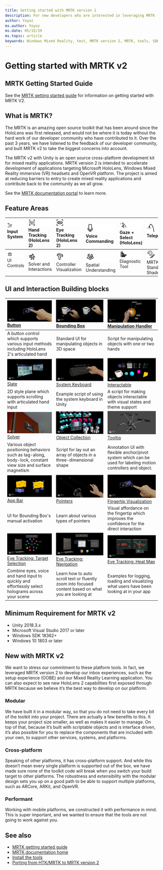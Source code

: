 ```yaml
---
title: Getting started with MRTK version 2
description: For new developers who are interested in leveraging MRTK
author: Yoyoz
ms.author: Yoyoz
ms.date: 05/15/19
ms.topic: article
keywords: Windows Mixed Reality, test, MRTK version 2, MRTK, tools, SDK, HoloLens, HoloLens 2
---
```


# Getting started with MRTK v2

## MRTK Getting Started Guide
See the [MRTK getting started guide](https://microsoft.github.io/MixedRealityToolkit-Unity/Documentation/GettingStartedWithTheMRTK.html) for information on getting started with MRTK V2.

## What is MRTK?
The MRTK is an amazing open source toolkit that has been around since the HoloLens was first released, and would not be where it is today without the hard work of our developer community who have contributed to it. Over the past 3 years, we have listened to the feedback of our developer community, and built MRTK v2 to take the biggest concerns into account.  

The MRTK v2 with Unity is an open source cross-platform development kit for mixed reality applications.  MRTK version 2 is intended to accelerate development of applications targeting Microsoft HoloLens, Windows Mixed Reality immersive (VR) headsets and OpenVR platform. The project is aimed at reducing barriers to entry to create mixed reality applications and contribute back to the community as we all grow. 


See the [MRTK documentation portal](https://microsoft.github.io/MixedRealityToolkit-Unity/README.html) to learn more.

## Feature Areas
| ![](images/MRTK_Icon_InputSystem.png) Input System<br/>&nbsp;  | ![](images/MRTK_Icon_HandTracking.png) Hand Tracking (HoloLens 2) | ![](images/MRTK_Icon_EyeTracking.png) Eye Tracking (HoloLens 2) | ![](images/MRTK_Icon_VoiceCommand.png) Voice Commanding | ![](images/MRTK_Icon_GazeSelect.png) Gaze + Select (HoloLens) | ![](images/MRTK_Icon_Teleportation.png) Teleportation<br/>&nbsp; |
| :--- | :--- | :--- | :--- | :--- | :--- |
| ![](images/MRTK_Icon_UIControls.png) UI Controls<br/>&nbsp; | ![](images/MRTK_Icon_Solver.png) Solver and Interactions | ![](images/MRTK_Icon_ControllerVisualization.png) Controller Visualization | ![](images/MRTK_Icon_SpatialUnderstanding.png) Spatial Understanding | ![](images/MRTK_Icon_Diagnostics.png) Diagnostic Tool<br/>&nbsp; | ![](images/MRTK_Icon_StandardShader.png) MRTK Standard Shader |

## UI and Interaction Building blocks
|  [![Button](images/MRTK_Button_Main.png)](https://github.com/Microsoft/MixedRealityToolkit-Unity/blob/mrtk_release/Documentation/README_Button.md) [Button](https://github.com/Microsoft/MixedRealityToolkit-Unity/blob/mrtk_release/Documentation/README_Button.md) | [![Bounding Box](images/MRTK_BoundingBox_Main.png)](https://github.com/Microsoft/MixedRealityToolkit-Unity/blob/mrtk_release/Documentation/README_BoundingBox.md) [Bounding Box](https://github.com/Microsoft/MixedRealityToolkit-Unity/blob/mrtk_release/Documentation/README_BoundingBox.md) | [![Manipulation Handler](images/MRTK_Manipulation_Main.png)](https://github.com/Microsoft/MixedRealityToolkit-Unity/blob/mrtk_release/Documentation/README_ManipulationHandler.md) [Manipulation Handler](https://github.com/Microsoft/MixedRealityToolkit-Unity/blob/mrtk_release/Documentation/README_ManipulationHandler.md) |
|:--- | :--- | :--- |
| A button control which supports various input methods including HoloLens 2's articulated hand | Standard UI for manipulating objects in 3D space | Script for manipulating objects with one or two hands |
|  [![Slate](images/MRTK_Slate_Main.png)](https://github.com/Microsoft/MixedRealityToolkit-Unity/blob/mrtk_release/Documentation/README_Slate.md) [Slate](https://github.com/Microsoft/MixedRealityToolkit-Unity/blob/mrtk_release/Documentation/README_Slate.md) | [![System Keyboard](images/MRTK_SystemKeyboard_Main.png)](https://github.com/Microsoft/MixedRealityToolkit-Unity/blob/mrtk_release/Documentation/README_SystemKeyboard.md) [System Keyboard](https://github.com/Microsoft/MixedRealityToolkit-Unity/blob/mrtk_release/Documentation/README_SystemKeyboard.md) | [![Interactable](images/InteractableExamples.png)](https://github.com/Microsoft/MixedRealityToolkit-Unity/blob/mrtk_release/Documentation/README_Interactable.md) [Interactable](https://github.com/Microsoft/MixedRealityToolkit-Unity/blob/mrtk_release/Documentation/README_Interactable.md) |
| 2D style plane which supports scrolling with articulated hand input | Example script of using the system keyboard in Unity  | A script for making objects interactable with visual states and theme support |
|  [![Solver](images/MRTK_Solver_Main.png)](https://github.com/Microsoft/MixedRealityToolkit-Unity/blob/mrtk_release/Documentation/README_Solver.md) [Solver](https://github.com/Microsoft/MixedRealityToolkit-Unity/blob/mrtk_release/Documentation/README_Solver.md) | [![Object Collection](images/MRTK_ObjectCollection_Main.png)](https://github.com/Microsoft/MixedRealityToolkit-Unity/blob/mrtk_release/Documentation/README_ObjectCollection.md) [Object Collection](https://github.com/Microsoft/MixedRealityToolkit-Unity/blob/mrtk_release/Documentation/README_ObjectCollection.md) | [![Tooltip](images/MRTK_Tooltip_Main.png)](https://github.com/Microsoft/MixedRealityToolkit-Unity/blob/mrtk_release/Documentation/README_Tooltip.md) [Tooltip](https://github.com/Microsoft/MixedRealityToolkit-Unity/blob/mrtk_release/Documentation/README_Tooltip.md) |
| Various object positioning behaviors such as tag-along, body-lock, constant view size and surface magnetism | Script for lay out an array of objects in a three-dimensional shape | Annotation UI with flexible anchor/pivot system which can be used for labeling motion controllers and object. |
|  [![App Bar](images/MRTK_AppBar_Main.png)](https://github.com/Microsoft/MixedRealityToolkit-Unity/blob/mrtk_release/Documentation/README_AppBar.md) [App Bar](https://github.com/Microsoft/MixedRealityToolkit-Unity/blob/mrtk_release/Documentation/README_AppBar.md) | [![Pointers](images/MRTK_Pointer_Main.png)](https://github.com/Microsoft/MixedRealityToolkit-Unity/blob/mrtk_release/Documentation/README_Pointers.md) [Pointers](https://github.com/Microsoft/MixedRealityToolkit-Unity/blob/mrtk_release/Documentation/README_Pointers.md) | [![Fingertip Visualization](images/MRTK_FingertipVisualization_Main.png)](https://github.com/Microsoft/MixedRealityToolkit-Unity/blob/mrtk_release/Documentation/README_FingertipVisualization.md) [Fingertip Visualization](https://github.com/Microsoft/MixedRealityToolkit-Unity/blob/mrtk_release/Documentation/README_FingertipVisualization.md) |
| UI for Bounding Box's manual activation | Learn about various types of pointers | Visual affordance on the fingertip which improves the confidence for the direct interaction |
|  [![Eye Tracking: Target Selection](images/mrtk_et_targetselect.png)](https://github.com/Microsoft/MixedRealityToolkit-Unity/blob/mrtk_release/Documentation/EyeTracking/EyeTracking_TargetSelection.md) [Eye Tracking: Target Selection](https://github.com/Microsoft/MixedRealityToolkit-Unity/blob/mrtk_release/Documentation/EyeTracking/EyeTracking_TargetSelection.md) | [![Eye Tracking: Navigation](images/mrtk_et_navigation.png)](https://github.com/Microsoft/MixedRealityToolkit-Unity/blob/mrtk_release/Documentation/EyeTracking/EyeTracking_Navigation.md) [Eye Tracking: Navigation](https://github.com/Microsoft/MixedRealityToolkit-Unity/blob/mrtk_release/Documentation/EyeTracking/EyeTracking_Navigation.md) | [![Eye Tracking: Heat Map](images/mrtk_et_heatmaps.png)](https://github.com/Microsoft/MixedRealityToolkit-Unity/blob/mrtk_release/Documentation/EyeTracking/EyeTracking_Visualization.md) [Eye Tracking: Heat Map](https://github.com/Microsoft/MixedRealityToolkit-Unity/blob/mrtk_release/Documentation/EyeTracking/EyeTracking_Visualization.md) |
| Combine eyes, voice and hand input to quickly and effortlessly select holograms across your scene | Learn how to auto scroll text or fluently zoom into focused content based on what you are looking at| Examples for logging, loading and visualizing what users have been looking at in your app |

## Minimum Requirement for MRTK v2
* Unity 2018.3.x
* Microsoft Visual Studio 2017 or later
* Windows SDK 18362+ 
* Windows 10 1803 or later

## New with MRTK v2
We want to stress our commitment to these platform tools.  In fact, we leveraged MRTK version 2 to develop our inbox experiences, such as the setup experience (OOBE) and our Mixed Reality Learning application.  You can also expect to see new HoloLens 2 capabilities first exposed through MRTK because we believe it’s the best way to develop on our platform. 

### Modular
We have built it in a modular way, so that you do not need to take every bit of the toolkit into your project.  There are actually a few benefits to this.  It keeps your project size smaller, as well as makes it easier to manage.  On top of that, because it’s built with scriptable objects and is interface driven, it’s also possible for you to replace the components that are included with your own, to support other services, systems, and platforms.


### Cross-platform
Speaking of other platforms, it has cross-platform support.  And while this doesn’t mean every single platform is supported out of the box, we have made sure none of the toolkit code will break when you switch your build target to other platforms.  The robustness and extensibility with the modular design sets you up on a good path to be able to support multiple platforms, such as ARCore, ARKit, and OpenVR.


### Performant
Working with mobile platforms, we constructed it with performance in mind.  This is super important, and we wanted to ensure that the tools are not going to work against you.


## See also
* [MRTK getting started guide](https://microsoft.github.io/MixedRealityToolkit-Unity/Documentation/GettingStartedWithTheMRTK.html)
* [MRTK documentation home](https://microsoft.github.io/MixedRealityToolkit-Unity/README.html)
* [Install the tools](install-the-tools.md)
* [Porting from HTK/MRTK to MRTK version 2](mrtk-porting-guide.md)
